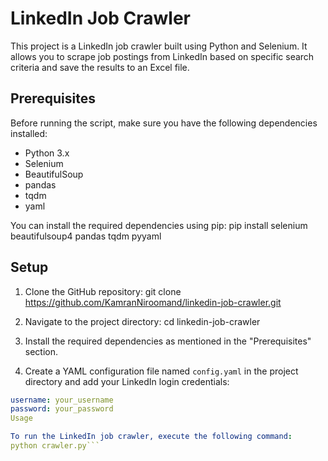 # LinkedIn Job Crawler

This project is a LinkedIn job crawler built using Python and Selenium. It allows you to scrape job postings from LinkedIn based on specific search criteria and save the results to an Excel file.

## Prerequisites

Before running the script, make sure you have the following dependencies installed:

- Python 3.x
- Selenium
- BeautifulSoup
- pandas
- tqdm
- yaml

You can install the required dependencies using pip:
pip install selenium beautifulsoup4 pandas tqdm pyyaml

## Setup

1. Clone the GitHub repository: git clone https://github.com/KamranNiroomand/linkedin-job-crawler.git
2. Navigate to the project directory:
cd linkedin-job-crawler

3. Install the required dependencies as mentioned in the "Prerequisites" section.

4. Create a YAML configuration file named `config.yaml` in the project directory and add your LinkedIn login credentials:

```yaml
username: your_username
password: your_password
Usage

To run the LinkedIn job crawler, execute the following command:
python crawler.py```






